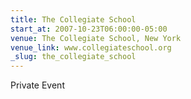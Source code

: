 ```yaml
---
title: The Collegiate School
start_at: 2007-10-23T06:00:00-05:00
venue: The Collegiate School, New York
venue_link: www.collegiateschool.org
_slug: the_collegiate_school
---
```


Private Event

